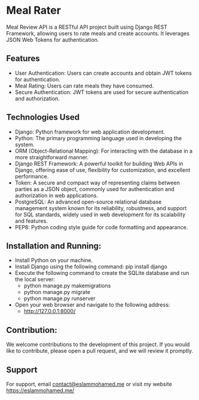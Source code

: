 
# Meal Rater


Meal Review API is a RESTful API project built using Django REST Framework, allowing users to rate meals and create accounts. It leverages JSON Web Tokens for authentication.






## Features

- User Authentication: Users can create accounts and obtain JWT tokens for authentication.
- Meal Rating: Users can rate meals they have consumed.
- Secure Authentication: JWT tokens are used for secure authentication and authorization.


## Technologies Used

- Django: Python framework for web application development.
- Python: The primary programming language used in developing the system.
- ORM (Object-Relational Mapping): For interacting with the database in a more straightforward manner.
- Django REST Framework: A powerful toolkit for building Web APIs in Django, offering ease of use, flexibility for customization, and excellent performance.
- Token: A secure and compact way of representing claims between parties as a JSON object, commonly used for authentication and authorization in web applications.
- PostgreSQL: An advanced open-source relational database management system known for its reliability, robustness, and support for SQL standards, widely used in web development for its scalability and features.
- PEP8: Python coding style guide for code formatting and appearance.
## Installation and Running:

- Install Python on your machine.
- Install Django using the following command:
     pip install django
- Execute the following command to create the SQLite database and run the local server:
    - python manage.py makemigrations
    - python manage.py migrate
    - python manage.py runserver
- Open your web browser and navigate to the following address:
    - http://127.0.0.1:8000/
## Contribution:

We welcome contributions to the development of this project. If you would like to contribute, please open a pull request, and we will review it promptly.
## Support

For support, email contact@eslammohamed.me or visit my website https://eslammohamed.me/


